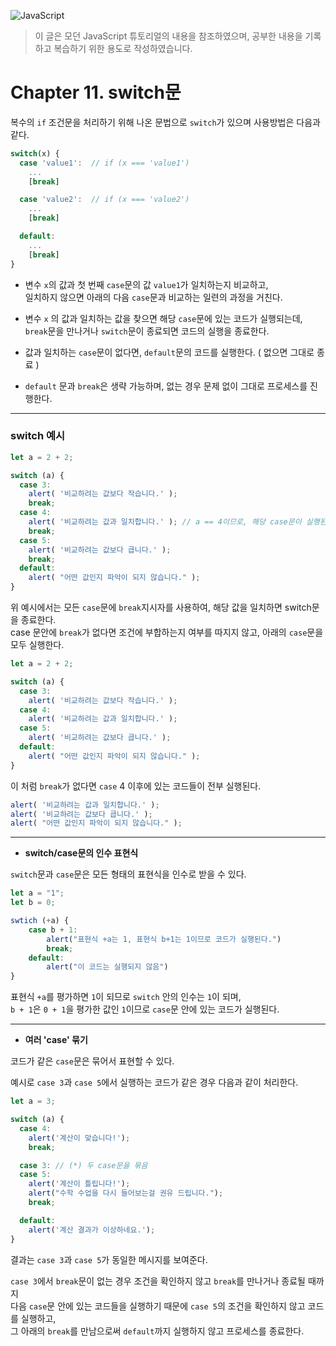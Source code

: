 ![JavaScript](https://user-images.githubusercontent.com/77887712/129440754-15f66e64-f1fe-41eb-9c13-b413bb7f3500.png)

> 이 글은 모던 JavaScript 튜토리얼의 내용을 참조하였으며, 공부한 내용을 기록하고 복습하기 위한 용도로 작성하였습니다.

# Chapter 11. switch문

복수의 `if` 조건문을 처리하기 위해 나온 문법으로 `switch`가 있으며 사용방법은 다음과 같다.

```javascript
switch(x) {
  case 'value1':  // if (x === 'value1')
    ...
    [break]

  case 'value2':  // if (x === 'value2')
    ...
    [break]

  default:
    ...
    [break]
}
```

- 변수 `x`의 값과 첫 번째 `case`문의 값 `value1`가 일치하는지 비교하고,<br> 일치하지 않으면 아래의 다음 `case`문과 비교하는 일련의 과정을 거친다. 

- 변수 `x` 의 값과 일치하는 값을 찾으면 해당 `case`문에 있는 코드가 실행되는데,<br> `break`문을 만나거나 `switch`문이 종료되면 코드의 실행을 종료한다.

- 값과 일치하는 `case`문이 없다면, `default`문의 코드를 실행한다. ( 없으면 그대로 종료 )
- `default` 문과 `break`은 생략 가능하며, 없는 경우 문제 없이 그대로 프로세스를 진행한다.

---

### switch 예시

```javascript
let a = 2 + 2;

switch (a) {
  case 3:
    alert( '비교하려는 값보다 작습니다.' );
    break;
  case 4:
    alert( '비교하려는 값과 일치합니다.' ); // a == 4이므로, 해당 case문이 실행된다.
    break;
  case 5:
    alert( '비교하려는 값보다 큽니다.' );
    break;
  default:
    alert( "어떤 값인지 파악이 되지 않습니다." );
}
```

위 예시에서는 모든 `case`문에 `break`지시자를 사용하여, 해당 값을 일치하면 switch문을 종료한다.<br>
case 문안에 `break`가 없다면 조건에 부합하는지 여부를 따지지 않고, 아래의 `case`문을 모두 실행한다.

```javascript
let a = 2 + 2;

switch (a) {
  case 3:
    alert( '비교하려는 값보다 작습니다.' );
  case 4:
    alert( '비교하려는 값과 일치합니다.' );
  case 5:
    alert( '비교하려는 값보다 큽니다.' );
  default:
    alert( "어떤 값인지 파악이 되지 않습니다." );
}
```

이 처럼 `break`가 없다면 `case` 4 이후에 있는 코드들이 전부 실행된다.

```javascript
alert( '비교하려는 값과 일치합니다.' );
alert( '비교하려는 값보다 큽니다.' );
alert( "어떤 값인지 파악이 되지 않습니다." );
```

---

- **switch/case문의 인수 표현식**

`switch`문과 `case`문은 모든 형태의 표현식을 인수로 받을 수 있다.

```javascript
let a = "1";
let b = 0;

swtich (+a) {
    case b + 1:
        alert("표현식 +a는 1, 표현식 b+1는 1이므로 코드가 실행된다.")
        break;
    default:
    	alert("이 코드는 실행되지 않음")
}
```

표현식 `+a`를 평가하면 `1`이 되므로 `switch` 안의 인수는 `1`이 되며, <br>
`b + 1`은 `0 + 1`을 평가한 값인 `1`이므로 `case`문 안에 있는 코드가 실행된다.

---

- **여러 'case' 묶기**

코드가 같은 `case`문은 묶어서 표현할 수 있다.

예시로 `case 3`과 `case 5`에서 실행하는 코드가 같은 경우 다음과 같이 처리한다.

```javascript
let a = 3;

switch (a) {
  case 4:
    alert('계산이 맞습니다!');
    break;

  case 3: // (*) 두 case문을 묶음
  case 5:
    alert('계산이 틀립니다!');
    alert("수학 수업을 다시 들어보는걸 권유 드립니다.");
    break;

  default:
    alert('계산 결과가 이상하네요.');
}
```

결과는 `case 3`과 `case 5`가 동일한 메시지를 보여준다. 

`case 3`에서 `break`문이 없는 경우 조건을 확인하지 않고 `break`를 만나거나 종료될 때까지 <br>
다음 `case`문 안에 있는 코드들을 실행하기 때문에 `case 5`의 조건을 확인하지 않고 코드를 실행하고,<br>
그 아래의 `break`를 만남으로써 `default`까지 실행하지 않고 프로세스를 종료한다.
